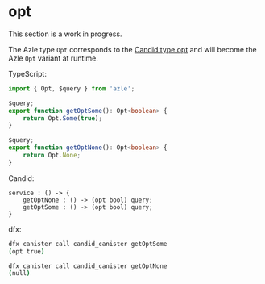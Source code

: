 # opt

This section is a work in progress.

The Azle type `Opt` corresponds to the [Candid type opt](https://internetcomputer.org/docs/current/references/candid-ref#type-opt-t) and will become the Azle `Opt` variant at runtime.

TypeScript:

```typescript
import { Opt, $query } from 'azle';

$query;
export function getOptSome(): Opt<boolean> {
    return Opt.Some(true);
}

$query;
export function getOptNone(): Opt<boolean> {
    return Opt.None;
}
```

Candid:

```
service : () -> {
    getOptNone : () -> (opt bool) query;
    getOptSome : () -> (opt bool) query;
}
```

dfx:

```bash
dfx canister call candid_canister getOptSome
(opt true)

dfx canister call candid_canister getOptNone
(null)
```
